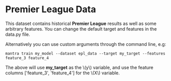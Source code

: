 # Premier League Data

This dataset contains historical **Premier League** results as well as some arbitrary features. You can change the default target and features in the data.py file.

Alternatively you can use custom arguments through the command line, e.g:

```
mantra train my_model --dataset epl_data --target my_target --features feature_3 feature_4
```

The above will use **my_target** as the \\(y\\) variable, and use the feature columns ['feature_3', 'feature_4'] for the \\(X\\) variable.